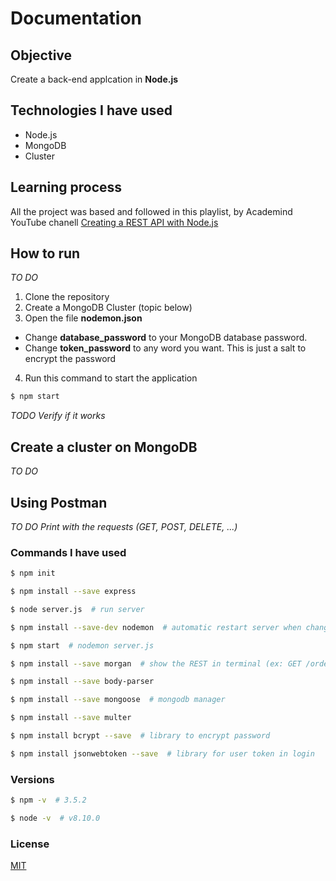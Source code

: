 # Documentation

## Objective
Create a back-end applcation in **Node.js**

## Technologies I have used
* Node.js
* MongoDB
* Cluster

## Learning process
All the project was based and followed in this playlist, by Academind YouTube chanell
[Creating a REST API with Node.js](https://www.youtube.com/watch?v=0oXYLzuucwE&list=PL55RiY5tL51q4D-B63KBnygU6opNPFk_q)

## How to run

_TO DO_

1. Clone the repository
2. Create a MongoDB Cluster (topic below)
3. Open the file **nodemon.json**
  - Change **database_password** to your MongoDB database password.
  - Change **token_password** to any word you want. This is just a salt to encrypt the password
4. Run this command to start the application
```bash
$ npm start
```

_TODO_ 
_Verify if it works_


## Create a cluster on MongoDB
_TO DO_

## Using Postman
_TO DO_ 
_Print with the requests (GET, POST, DELETE, ...)_


### Commands I have used

```bash
$ npm init
```
```bash
$ npm install --save express  
```
```bash
$ node server.js  # run server
```
```bash
$ npm install --save-dev nodemon  # automatic restart server when change the code
```
```bash
$ npm start  # nodemon server.js
```

```bash
$ npm install --save morgan  # show the REST in terminal (ex: GET /orders/123 200)
```

```bash
$ npm install --save body-parser
```

```bash
$ npm install --save mongoose  # mongodb manager
```

```bash
$ npm install --save multer  
```

```bash
$ npm install bcrypt --save  # library to encrypt password 
```


```bash
$ npm install jsonwebtoken --save  # library for user token in login 
```

### Versions
```bash
$ npm -v  # 3.5.2 
```
```bash
$ node -v  # v8.10.0
```


### License
[MIT](https://choosealicense.com/licenses/mit/)
